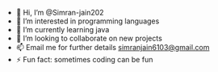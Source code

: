 - 👋 Hi, I’m @Simran-jain202
- 👀 I’m interested in programming languages
- 🌱 I’m currently learning java
- 💞️ I’m looking to collaborate on new projects
- 📫 Email me for further details simranjain6103@gmail.com
- ⚡ Fun fact: sometimes coding can be fun

<!---
Simran-jain202/Simran-jain202 is a ✨ special ✨ repository because its `README.md` (this file) appears on your GitHub profile.
You can click the Preview link to take a look at your changes.
--->
